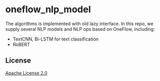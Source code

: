 # oneflow_nlp_model

The algorithms is implemented with old lazy interface.
In this repo, we supply several NLP models and NLP ops based on OneFlow, including:

* TextCNN, Bi-LSTM for text classification
* RoBERT


## License
[Apache License 2.0](LICENSE)
